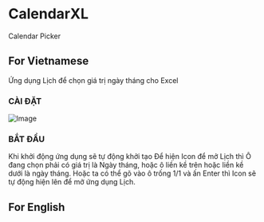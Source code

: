 # CalendarXL
 Calendar Picker
## For Vietnamese
  Ứng dụng Lịch để chọn giá trị ngày tháng cho Excel
### CÀI ĐẶT
![Image]()
### BẮT ĐẦU
Khi khởi động ứng dụng sẽ tự động khởi tạo
Để hiện Icon để mở Lịch thì Ô đang chọn phải có giá trị là Ngày tháng, hoặc ô liền kề trên hoặc liền kề dưới là ngày tháng.
Hoặc ta có thể gõ vào ô trống 1/1 và ấn Enter thì Icon sẽ tự động hiện lên để mở ứng dụng Lịch.


## For English

